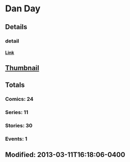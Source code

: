 # Dan  Day 
## Details
### detail
#### [Link](http://marvel.com/comics/creators/2820/dan_day?utm_campaign=apiRef&utm_source=225578a89fc76f3d20fbffda5d17a88d)
## [Thumbnail](http://i.annihil.us/u/prod/marvel/i/mg/b/40/image_not_available.jpg)
## Totals
### Comics: 24
### Series: 11
### Stories: 30
### Events: 1
## Modified: 2013-03-11T16:18:06-0400